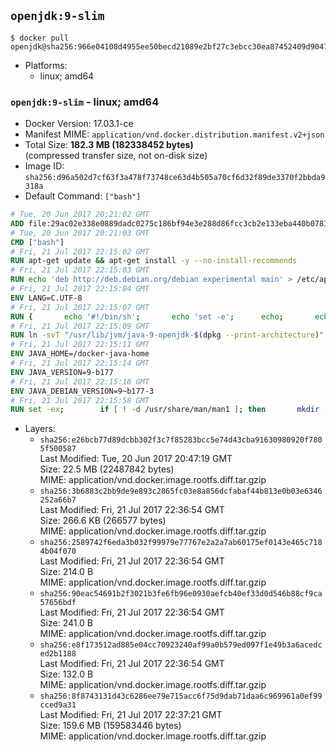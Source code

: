 ## `openjdk:9-slim`

```console
$ docker pull openjdk@sha256:966e04108d4955ee50becd21089e2bf27c3ebcc30ea87452409d9047af86a4d9
```

-	Platforms:
	-	linux; amd64

### `openjdk:9-slim` - linux; amd64

-	Docker Version: 17.03.1-ce
-	Manifest MIME: `application/vnd.docker.distribution.manifest.v2+json`
-	Total Size: **182.3 MB (182338452 bytes)**  
	(compressed transfer size, not on-disk size)
-	Image ID: `sha256:d96a502d7cf63f3a478f73748ce63d4b505a70cf6d32f89de3370f2bbda9318a`
-	Default Command: `["bash"]`

```dockerfile
# Tue, 20 Jun 2017 20:21:02 GMT
ADD file:29ac02e338e0889dadc0275c186bf94e3e288d86fcc3cb2e133eba440b078128 in / 
# Tue, 20 Jun 2017 20:21:03 GMT
CMD ["bash"]
# Fri, 21 Jul 2017 22:15:02 GMT
RUN apt-get update && apt-get install -y --no-install-recommends 		bzip2 		unzip 		xz-utils 	&& rm -rf /var/lib/apt/lists/*
# Fri, 21 Jul 2017 22:15:03 GMT
RUN echo 'deb http://deb.debian.org/debian experimental main' > /etc/apt/sources.list.d/experimental.list
# Fri, 21 Jul 2017 22:15:04 GMT
ENV LANG=C.UTF-8
# Fri, 21 Jul 2017 22:15:07 GMT
RUN { 		echo '#!/bin/sh'; 		echo 'set -e'; 		echo; 		echo 'dirname "$(dirname "$(readlink -f "$(which javac || which java)")")"'; 	} > /usr/local/bin/docker-java-home 	&& chmod +x /usr/local/bin/docker-java-home
# Fri, 21 Jul 2017 22:15:09 GMT
RUN ln -svT "/usr/lib/jvm/java-9-openjdk-$(dpkg --print-architecture)" /docker-java-home
# Fri, 21 Jul 2017 22:15:11 GMT
ENV JAVA_HOME=/docker-java-home
# Fri, 21 Jul 2017 22:15:14 GMT
ENV JAVA_VERSION=9-b177
# Fri, 21 Jul 2017 22:15:16 GMT
ENV JAVA_DEBIAN_VERSION=9~b177-3
# Fri, 21 Jul 2017 22:15:58 GMT
RUN set -ex; 		if [ ! -d /usr/share/man/man1 ]; then 		mkdir -p /usr/share/man/man1; 	fi; 		apt-get update; 	apt-get install -y 		openjdk-9-jdk-headless="$JAVA_DEBIAN_VERSION" 	; 	rm -rf /var/lib/apt/lists/*; 		[ "$(readlink -f "$JAVA_HOME")" = "$(docker-java-home)" ]; 		update-alternatives --get-selections | awk -v home="$(readlink -f "$JAVA_HOME")" 'index($3, home) == 1 { $2 = "manual"; print | "update-alternatives --set-selections" }'; 	update-alternatives --query java | grep -q 'Status: manual'
```

-	Layers:
	-	`sha256:e26bcb77d89dcbb302f3c7f85283bcc5e74d43cba91630980920f7805f500587`  
		Last Modified: Tue, 20 Jun 2017 20:47:19 GMT  
		Size: 22.5 MB (22487842 bytes)  
		MIME: application/vnd.docker.image.rootfs.diff.tar.gzip
	-	`sha256:3b6883c2bb9de9e893c2865fc03e8a856dcfabaf44b813e0b03e6346252a66b7`  
		Last Modified: Fri, 21 Jul 2017 22:36:54 GMT  
		Size: 266.6 KB (266577 bytes)  
		MIME: application/vnd.docker.image.rootfs.diff.tar.gzip
	-	`sha256:2589742f6eda3b032f99979e77767e2a2a7ab60175ef0143e465c7184b04f070`  
		Last Modified: Fri, 21 Jul 2017 22:36:54 GMT  
		Size: 214.0 B  
		MIME: application/vnd.docker.image.rootfs.diff.tar.gzip
	-	`sha256:90eac54691b2f3021b3fe6fb96e0930aefcb40ef33d0d546b88cf9ca57656bdf`  
		Last Modified: Fri, 21 Jul 2017 22:36:54 GMT  
		Size: 241.0 B  
		MIME: application/vnd.docker.image.rootfs.diff.tar.gzip
	-	`sha256:e8f173512ad885e04cc70923240af99a0b579ed097f1e49b3a6acedced2b1188`  
		Last Modified: Fri, 21 Jul 2017 22:36:54 GMT  
		Size: 132.0 B  
		MIME: application/vnd.docker.image.rootfs.diff.tar.gzip
	-	`sha256:8f8743131d43c6286ee79e715acc6f75d9dab71daa6c969961a0ef99cced9a31`  
		Last Modified: Fri, 21 Jul 2017 22:37:21 GMT  
		Size: 159.6 MB (159583446 bytes)  
		MIME: application/vnd.docker.image.rootfs.diff.tar.gzip
